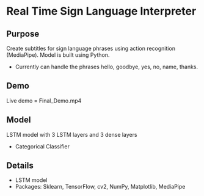 # Real Time Sign Language Interpreter

## Purpose
Create subtitles for sign language phrases using action recognition (MediaPipe). Model is built using Python.
- Currently can handle the phrases hello, goodbye, yes, no, name, thanks.

## Demo
Live demo = Final_Demo.mp4

## Model
LSTM model with 3 LSTM layers and 3 dense layers
- Categorical Classifier

## Details
- LSTM model
- Packages: Sklearn, TensorFlow, cv2, NumPy, Matplotlib, MediaPipe

